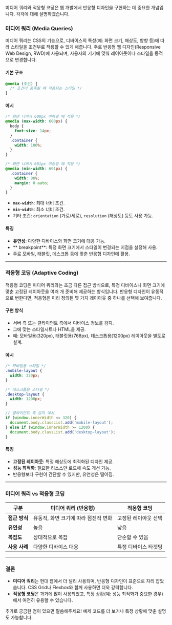 미디어 쿼리와 적응형 코딩은 웹 개발에서 반응형 디자인을 구현하는 데 중요한 개념입니다. 각각에 대해 설명하겠습니다.

### **미디어 쿼리 (Media Queries)**
미디어 쿼리는 CSS의 기능으로, 디바이스의 특성(예: 화면 크기, 해상도, 방향 등)에 따라 스타일을 조건부로 적용할 수 있게 해줍니다. 주로 반응형 웹 디자인(Responsive Web Design, RWD)에 사용되며, 사용자의 기기에 맞춰 레이아웃이나 스타일을 동적으로 변경합니다.

#### **기본 구조**
```css
@media (조건) {
  /* 조건이 충족될 때 적용되는 스타일 */
}
```

#### **예시**
```css
/* 화면 너비가 600px 이하일 때 적용 */
@media (max-width: 600px) {
  body {
    font-size: 14px;
  }
  .container {
    width: 100%;
  }
}

/* 화면 너비가 601px 이상일 때 적용 */
@media (min-width: 601px) {
  .container {
    width: 80%;
    margin: 0 auto;
  }
}
```
- **`max-width`**: 최대 너비 조건.
- **`min-width`**: 최소 너비 조건.
- 기타 조건: `orientation` (가로/세로), `resolution` (해상도) 등도 사용 가능.

#### **특징**
- **유연성**: 다양한 디바이스와 화면 크기에 대응 가능.
- ** breakpoint**: 특정 화면 크기에서 스타일이 변경되는 지점을 설정해 사용.
- 주로 모바일, 태블릿, 데스크톱 등에 맞춘 반응형 디자인에 활용.

---

### **적응형 코딩 (Adaptive Coding)**
적응형 코딩은 미디어 쿼리와는 조금 다른 접근 방식으로, 특정 디바이스나 화면 크기에 맞춘 고정된 레이아웃을 여러 개 준비해 제공하는 방식입니다. 반응형 디자인이 유동적으로 변한다면, 적응형은 미리 정의된 몇 가지 레이아웃 중 하나를 선택해 보여줍니다.

#### **구현 방식**
- 서버 측 또는 클라이언트 측에서 디바이스 정보를 감지.
- 그에 맞는 스타일시트나 HTML을 제공.
- 예: 모바일용(320px), 태블릿용(768px), 데스크톱용(1200px) 레이아웃을 별도로 설계.

#### **예시**
```css
/* 모바일용 스타일 */
.mobile-layout {
  width: 320px;
}

/* 데스크톱용 스타일 */
.desktop-layout {
  width: 1200px;
}
```
```javascript
// 클라이언트 측 감지 예시
if (window.innerWidth <= 320) {
  document.body.classList.add('mobile-layout');
} else if (window.innerWidth >= 1200) {
  document.body.classList.add('desktop-layout');
}
```

#### **특징**
- **고정된 레이아웃**: 특정 해상도에 최적화된 디자인 제공.
- **성능 최적화**: 필요한 리소스만 로드해 속도 개선 가능.
- 반응형보다 구현이 간단할 수 있지만, 유연성은 떨어짐.

---

### **미디어 쿼리 vs 적응형 코딩**
| **구분**         | **미디어 쿼리 (반응형)**            | **적응형 코딩**               |
|------------------|------------------------------------|------------------------------|
| **접근 방식**    | 유동적, 화면 크기에 따라 점진적 변화 | 고정된 레이아웃 선택         |
| **유연성**       | 높음                              | 낮음                        |
| **복잡도**       | 상대적으로 복잡                    | 단순할 수 있음               |
| **사용 사례**    | 다양한 디바이스 대응              | 특정 디바이스 타겟팅         |

---

### **결론**
- **미디어 쿼리**는 현대 웹에서 더 널리 사용되며, 반응형 디자인이 표준으로 자리 잡았습니다. CSS Grid나 Flexbox와 함께 사용하면 더욱 강력합니다.
- **적응형 코딩**은 과거에 많이 사용되었고, 특정 상황(예: 성능 최적화가 중요한 경우)에서 여전히 유용할 수 있습니다.

추가로 궁금한 점이 있으면 말씀해주세요! 예제 코드를 더 보거나 특정 상황에 맞춘 설명도 가능합니다.